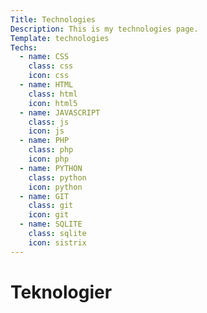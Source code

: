 ```yaml
---
Title: Technologies
Description: This is my technologies page.
Template: technologies
Techs:
  - name: CSS
    class: css
    icon: css
  - name: HTML
    class: html
    icon: html5
  - name: JAVASCRIPT
    class: js
    icon: js
  - name: PHP
    class: php
    icon: php
  - name: PYTHON
    class: python
    icon: python
  - name: GIT
    class: git
    icon: git
  - name: SQLITE
    class: sqlite
    icon: sistrix
---
```


Teknologier
==========================
